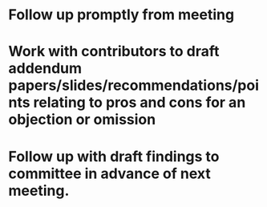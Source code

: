 # Follow up promptly from meeting  

# Work with contributors to draft addendum papers/slides/recommendations/points relating to pros and cons for an objection or omission 

# Follow up with draft findings to committee in advance of next meeting. 